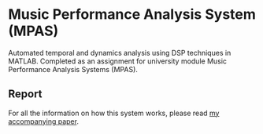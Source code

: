 # Music Performance Analysis System (MPAS)
Automated temporal and dynamics analysis using DSP techniques in MATLAB. Completed as an assignment for university module Music Performance Analysis Systems (MPAS). 

## Report
For all the information on how this system works, please read [my accompanying paper](https://github.com/DanJSG/mpas/blob/master/report/Daniel%20Jackson%20MPAS%20Report.pdf).
